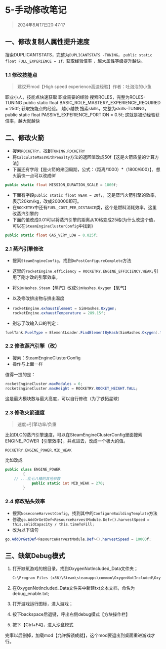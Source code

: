 # 5-手动修改笔记

> 2024年8月17日20:47:17

## 一、修改复制人属性提升速度

搜索DUPLICANTSTATS，完整为`DUPLICANTSTATS -TUNING`，
`public static float FULL_EXPERIENCE = 1f;`  获取经验倍率 ，越大属性等级提升越快。

### 1.1 修改技能点

> 建议开mod【High speed experience高速经验】作者：吐泡泡的小鱼

职业小人，技能点快速获取
职业需要的经验
搜索ROLES，完整为ROLES-TUNING
public static float BASIC_ROLE_MASTERY_EXPERIENCE_REQUIRED = 250f; 获取技能点的经验。 越小越快
搜索skills，完整为skills-TUNING，
public static float PASSIVE_EXPERIENCE_PORTION = 0.5f; 这就是被动经验获倍率，越大就越快
## 二、修改火箭

* 搜索`ROCKETRY`，找到`TUNING.ROCKETRY`
* 将`CalculateMassWithPenalty`方法的返回值改成50f【这是火箭质量的计算方法】
* 下面还有字段【是火箭的来回周期，公式：（距离/1000）*（1800/600）】，想火箭快一点可以改成6f

```c#
public static float MISSION_DURATION_SCALE = 1800f;
```

* 下面有字段`public static float WEAK = 20f;`，这是蒸汽火箭引擎的效率，表示20km/kg，改成200000即可。
* 在`ROCKETRY`中还有`FUEL_COST_PER_DISTANCE`类，这个是燃料消耗效率，这里改蒸汽引擎的
* 下面的值改成0.01可以将蒸汽引擎的距离从10格变成25格(为什么改这个值，可以在`SteamEngineClusterConfig`中找到)

```c#
public static float GAS_VERY_LOW = 0.025f;
```

### 2.1 蒸汽引擎修改

* 搜索`SteamEngineConfig`，找到`DoPostConfigureComplete`方法

* 这里的`rocketEngine.efficiency = ROCKETRY.ENGINE_EFFICIENCY.WEAK;`引用了刚才改的引擎效率。

* 将`SimHashes.Steam`【蒸汽】改成`SimHashes.Oxygen`【氧气】

* 以及修改排出物与排出温度

* ```c#
  rocketEngine.exhaustElement = SimHashes.Oxygen;
  rocketEngine.exhaustTemperature = 289.15f;
  ```

* 别忘了改输入口的判定：

```c#
fuelTank.FuelType = ElementLoader.FindElementByHash(SimHashes.Oxygen).tag;
```

### 2.2 修改蒸汽引擎（改）

* 搜索：SteamEngineClusterConfig
* 操作与上面一样

值得一提的是：

```c#
rocketEngineCluster.maxModules = 6;
rocketEngineCluster.maxHeight = ROCKETRY.ROCKET_HEIGHT.TALL;
```

这是最大模块数与最大高度，可以自行修改（为了铁拓星球）

### 2.3 修改火箭速度

> 速度=引擎功率/负重

比如DLC的蒸汽引擎速度，可以在SteamEngineClusterConfig里面搜索ENGINE_POWER【引擎效率】，并点进去，改成一个极大的值。

```
ROCKETRY.ENGINE_POWER.MID_WEAK
```

比如改成

```c#
public class ENGINE_POWER
		{
    // ...乱七八糟的其他参数
			public static int MID_WEAK = 270;
		}
```

### 2.4 修改钻头效率

* 搜索`NoseconeHarvestConfig`，找到其中的`ConfigureBuildingTemplate`方法
* 修改`go.AddOrGetDef<ResourceHarvestModule.Def>().harvestSpeed = this.solidCapacity / this.timeToFill;`
* 改为以下语句

```c#
go.AddOrGetDef<ResourceHarvestModule.Def>().harvestSpeed = 10000f;
```
## 三、缺氧Debug模式

1. 打开缺氧游戏的根目录，找到OxygenNotIncluded_Data文件夹；

   ```txt
   C:\Program Files (x86)\Steam\steamapps\common\OxygenNotIncluded\OxygenNotIncluded_Data
   ```

2. 在OxygenNotIncluded_Data文件夹中新建txt文本文档，命名为debug_enable.txt;
3. 打开游戏运行图标，进入游戏；
4. 按下backspace后退键，呼出右侧debug模式【方块操作栏】
5. 按下【Ctrl+F4】，进入沙盒模式

完事以后删掉，加载mod【允许解锁成就】，这个mod要退出到桌面重进游戏才行。
